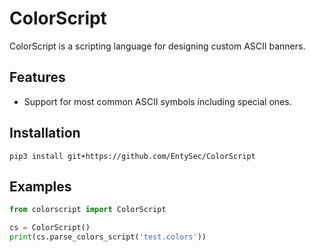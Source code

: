 # ColorScript

ColorScript is a scripting language for designing custom ASCII banners.

## Features

* Support for most common ASCII symbols including special ones.

## Installation

```shell
pip3 install git+https://github.com/EntySec/ColorScript
```

## Examples

```python
from colorscript import ColorScript

cs = ColorScript()
print(cs.parse_colors_script('test.colors'))
```
